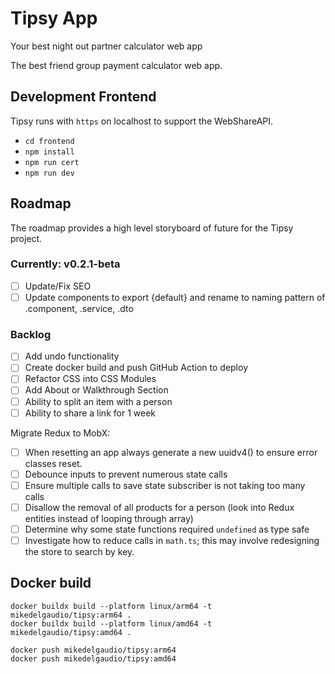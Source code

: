 # Tipsy App

Your best night out partner calculator web app

The best friend group payment calculator web app.

## Development Frontend

Tipsy runs with `https` on localhost to support the WebShareAPI.

- `cd frontend`
- `npm install`
- `npm run cert`
- `npm run dev`

## Roadmap

The roadmap provides a high level storyboard of future for the Tipsy project.

### Currently: v0.2.1-beta 

- [ ] Update/Fix SEO
- [ ] Update components to export {default} and rename to naming pattern of .component, .service, .dto

### Backlog

- [ ] Add undo functionality
- [ ] Create docker build and push GitHub Action to deploy
- [ ] Refactor CSS into CSS Modules
- [ ] Add About or Walkthrough Section
- [ ] Ability to split an item with a person
- [ ] Ability to share a link for 1 week

Migrate Redux to MobX:
- [ ] When resetting an app always generate a new uuidv4() to ensure error classes reset.
- [ ] Debounce inputs to prevent numerous state calls
- [ ] Ensure multiple calls to save state subscriber is not taking too many calls
- [ ] Disallow the removal of all products for a person (look into Redux entities instead of looping through array)
- [ ] Determine why some state functions required `undefined` as type safe
- [ ] Investigate how to reduce calls in `math.ts`; this may involve redesigning the store to search by key.

## Docker build

```
docker buildx build --platform linux/arm64 -t mikedelgaudio/tipsy:arm64 .
docker buildx build --platform linux/amd64 -t mikedelgaudio/tipsy:amd64 .

docker push mikedelgaudio/tipsy:arm64
docker push mikedelgaudio/tipsy:amd64
```
